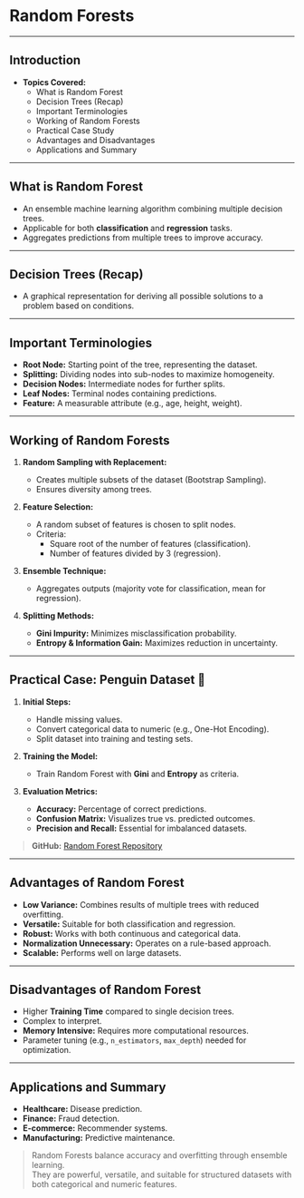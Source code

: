 # Random Forests  
---

## Introduction  
- **Topics Covered:**  
  - What is Random Forest  
  - Decision Trees (Recap)  
  - Important Terminologies  
  - Working of Random Forests  
  - Practical Case Study  
  - Advantages and Disadvantages  
  - Applications and Summary  

---

## What is Random Forest  
- An ensemble machine learning algorithm combining multiple decision trees.  
- Applicable for both **classification** and **regression** tasks.  
- Aggregates predictions from multiple trees to improve accuracy.  

---

## Decision Trees (Recap)  
- A graphical representation for deriving all possible solutions to a problem based on conditions.  

---

## Important Terminologies  
- **Root Node:** Starting point of the tree, representing the dataset.  
- **Splitting:** Dividing nodes into sub-nodes to maximize homogeneity.  
- **Decision Nodes:** Intermediate nodes for further splits.  
- **Leaf Nodes:** Terminal nodes containing predictions.  
- **Feature:** A measurable attribute (e.g., age, height, weight).  

---

## Working of Random Forests  
1. **Random Sampling with Replacement:**  
   - Creates multiple subsets of the dataset (Bootstrap Sampling).  
   - Ensures diversity among trees.  

2. **Feature Selection:**  
   - A random subset of features is chosen to split nodes.  
   - Criteria:  
     - Square root of the number of features (classification).  
     - Number of features divided by 3 (regression).  

3. **Ensemble Technique:**  
   - Aggregates outputs (majority vote for classification, mean for regression).  

4. **Splitting Methods:**  
   - **Gini Impurity:** Minimizes misclassification probability.  
   - **Entropy & Information Gain:** Maximizes reduction in uncertainty.  

---

## Practical Case: Penguin Dataset 🐧  
1. **Initial Steps:**  
   - Handle missing values.  
   - Convert categorical data to numeric (e.g., One-Hot Encoding).  
   - Split dataset into training and testing sets.  

2. **Training the Model:**  
   - Train Random Forest with **Gini** and **Entropy** as criteria.  

3. **Evaluation Metrics:**  
   - **Accuracy:** Percentage of correct predictions.  
   - **Confusion Matrix:** Visualizes true vs. predicted outcomes.  
   - **Precision and Recall:** Essential for imbalanced datasets.  

> **GitHub:** [Random Forest Repository](https://github.com/engagetitus/random_forest)

---

## Advantages of Random Forest  
- **Low Variance:** Combines results of multiple trees with reduced overfitting.  
- **Versatile:** Suitable for both classification and regression.  
- **Robust:** Works with both continuous and categorical data.  
- **Normalization Unnecessary:** Operates on a rule-based approach.  
- **Scalable:** Performs well on large datasets.  

---

## Disadvantages of Random Forest  
- Higher **Training Time** compared to single decision trees.  
- Complex to interpret.  
- **Memory Intensive:** Requires more computational resources.  
- Parameter tuning (e.g., `n_estimators`, `max_depth`) needed for optimization.  

---

## Applications and Summary  
- **Healthcare:** Disease prediction.  
- **Finance:** Fraud detection.  
- **E-commerce:** Recommender systems.  
- **Manufacturing:** Predictive maintenance.  

> Random Forests balance accuracy and overfitting through ensemble learning.  
> They are powerful, versatile, and suitable for structured datasets with both categorical and numeric features.  
